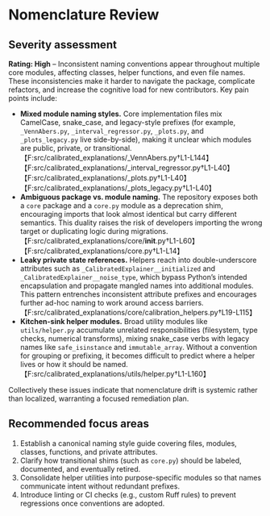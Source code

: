 # Nomenclature Review

## Severity assessment

**Rating: High** – Inconsistent naming conventions appear throughout multiple core modules, affecting classes, helper functions, and even file names. These inconsistencies make it harder to navigate the package, complicate refactors, and increase the cognitive load for new contributors. Key pain points include:

- **Mixed module naming styles.** Core implementation files mix CamelCase, snake_case, and legacy-style prefixes (for example, `_VennAbers.py`, `_interval_regressor.py`, `_plots.py`, and `_plots_legacy.py` live side-by-side), making it unclear which modules are public, private, or transitional. 【F:src/calibrated_explanations/_VennAbers.py†L1-L144】【F:src/calibrated_explanations/_interval_regressor.py†L1-L40】【F:src/calibrated_explanations/_plots.py†L1-L40】【F:src/calibrated_explanations/_plots_legacy.py†L1-L40】
- **Ambiguous package vs. module naming.** The repository exposes both a `core` package and a `core.py` module as a deprecation shim, encouraging imports that look almost identical but carry different semantics. This duality raises the risk of developers importing the wrong target or duplicating logic during migrations. 【F:src/calibrated_explanations/core/__init__.py†L1-L60】【F:src/calibrated_explanations/core.py†L1-L14】
- **Leaky private state references.** Helpers reach into double-underscore attributes such as `_CalibratedExplainer__initialized` and `_CalibratedExplainer__noise_type`, which bypass Python’s intended encapsulation and propagate mangled names into additional modules. This pattern entrenches inconsistent attribute prefixes and encourages further ad-hoc naming to work around access barriers. 【F:src/calibrated_explanations/core/calibration_helpers.py†L19-L115】
- **Kitchen-sink helper modules.** Broad utility modules like `utils/helper.py` accumulate unrelated responsibilities (filesystem, type checks, numerical transforms), mixing snake_case verbs with legacy names like `safe_isinstance` and `immutable_array`. Without a convention for grouping or prefixing, it becomes difficult to predict where a helper lives or how it should be named. 【F:src/calibrated_explanations/utils/helper.py†L1-L160】

Collectively these issues indicate that nomenclature drift is systemic rather than localized, warranting a focused remediation plan.

## Recommended focus areas

1. Establish a canonical naming style guide covering files, modules, classes, functions, and private attributes.
2. Clarify how transitional shims (such as `core.py`) should be labeled, documented, and eventually retired.
3. Consolidate helper utilities into purpose-specific modules so that names communicate intent without redundant prefixes.
4. Introduce linting or CI checks (e.g., custom Ruff rules) to prevent regressions once conventions are adopted.
